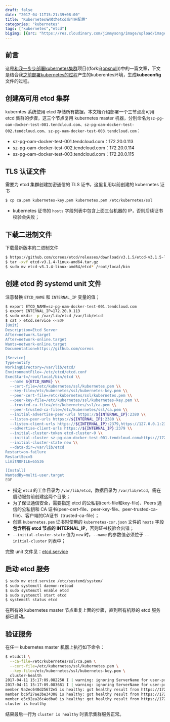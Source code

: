 ```yaml
---
draft: false
date: "2017-04-11T15:21:39+08:00"
title: "Kubernetes安装之etcd高可用配置"
categories: "kubernetes"
tags: ["kubernetes","etcd"]
bigimg: [{src: "https://res.cloudinary.com/jimmysong/image/upload/images/2015091401.jpg", desc: "北京夜景@西山"}]
---
```


## 前言

这是[和我一步步部署kubernetes集群](https://github.com/rootsongjc/follow-me-install-kubernetes-cluster)项目((fork自[opsnull](https://github.com/opsnull/follow-me-install-kubernetes-cluster)))中的一篇文章，下文是结合我[之前部署kubernetes的过程](https://jimmysong.io/tags/kubernetes/)产生的kuberentes环境，生成**kubeconfig**文件的过程。

## 创建高可用 etcd 集群

kuberntes 系统使用 etcd 存储所有数据，本文档介绍部署一个三节点高可用 etcd 集群的步骤，这三个节点复用 kubernetes master 机器，分别命名为`sz-pg-oam-docker-test-001.tendcloud.com`、`sz-pg-oam-docker-test-002.tendcloud.com`、`sz-pg-oam-docker-test-003.tendcloud.com`：

- sz-pg-oam-docker-test-001.tendcloud.com：172.20.0.113
- sz-pg-oam-docker-test-002.tendcloud.com：172.20.0.114
- sz-pg-oam-docker-test-003.tendcloud.com：172.20.0.115

## TLS 认证文件

需要为 etcd 集群创建加密通信的 TLS 证书，这里复用以前创建的 kubernetes 证书

```bash
$ cp ca.pem kubernetes-key.pem kubernetes.pem /etc/kubernetes/ssl
```

- kubernetes 证书的 `hosts` 字段列表中包含上面三台机器的 IP，否则后续证书校验会失败；

## 下载二进制文件

下载最新版本的二进制文件

```bash
$ https://github.com/coreos/etcd/releases/download/v3.1.5/etcd-v3.1.5-linux-amd64.tar.gz
$ tar -xvf etcd-v3.1.4-linux-amd64.tar.gz
$ sudo mv etcd-v3.1.4-linux-amd64/etcd* /root/local/bin
```

## 创建 etcd 的 systemd unit 文件

注意替换 `ETCD_NAME` 和 `INTERNAL_IP` 变量的值；

```bash
$ export ETCD_NAME=sz-pg-oam-docker-test-001.tendcloud.com
$ export INTERNAL_IP=172.20.0.113
$ sudo mkdir -p /var/lib/etcd /var/lib/etcd
$ cat > etcd.service <<EOF
[Unit]
Description=Etcd Server
After=network.target
After=network-online.target
Wants=network-online.target
Documentation=https://github.com/coreos

[Service]
Type=notify
WorkingDirectory=/var/lib/etcd/
EnvironmentFile=-/etc/etcd/etcd.conf
ExecStart=/root/local/bin/etcd \\
  --name ${ETCD_NAME} \\
  --cert-file=/etc/kubernetes/ssl/kubernetes.pem \\
  --key-file=/etc/kubernetes/ssl/kubernetes-key.pem \\
  --peer-cert-file=/etc/kubernetes/ssl/kubernetes.pem \\
  --peer-key-file=/etc/kubernetes/ssl/kubernetes-key.pem \\
  --trusted-ca-file=/etc/kubernetes/ssl/ca.pem \\
  --peer-trusted-ca-file=/etc/kubernetes/ssl/ca.pem \\
  --initial-advertise-peer-urls https://${INTERNAL_IP}:2380 \\
  --listen-peer-urls https://${INTERNAL_IP}:2380 \\
  --listen-client-urls https://${INTERNAL_IP}:2379,https://127.0.0.1:2379 \\
  --advertise-client-urls https://${INTERNAL_IP}:2379 \\
  --initial-cluster-token etcd-cluster-0 \\
  --initial-cluster sz-pg-oam-docker-test-001.tendcloud.com=https://172.20.0.113:2380,sz-pg-oam-docker-test-002.tendcloud.com=https://172.20.0.114:2380,sz-pg-oam-docker-test-003.tendcloud.com=https://172.20.0.115:2380 \\
  --initial-cluster-state new \\
  --data-dir=/var/lib/etcd
Restart=on-failure
RestartSec=5
LimitNOFILE=65536

[Install]
WantedBy=multi-user.target
EOF
```

- 指定 `etcd` 的工作目录为 `/var/lib/etcd`，数据目录为 `/var/lib/etcd`，需在启动服务前创建这两个目录；
- 为了保证通信安全，需要指定 etcd 的公私钥(cert-file和key-file)、Peers 通信的公私钥和 CA 证书(peer-cert-file、peer-key-file、peer-trusted-ca-file)、客户端的CA证书（trusted-ca-file）；
- 创建 `kubernetes.pem` 证书时使用的 `kubernetes-csr.json` 文件的 `hosts` 字段**包含所有 etcd 节点的 INTERNAL_IP**，否则证书校验会出错；
- `--initial-cluster-state` 值为 `new` 时，`--name` 的参数值必须位于 `--initial-cluster` 列表中；

完整 unit 文件见：[etcd.service](./systemd/etcd.service)

## 启动 etcd 服务

```bash
$ sudo mv etcd.service /etc/systemd/system/
$ sudo systemctl daemon-reload
$ sudo systemctl enable etcd
$ sudo systemctl start etcd
$ systemctl status etcd
```

在所有的 kubernetes master 节点重复上面的步骤，直到所有机器的 etcd 服务都已启动。

## 验证服务

在任一 kubernetes master 机器上执行如下命令：

```bash
$ etcdctl \
  --ca-file=/etc/kubernetes/ssl/ca.pem \
  --cert-file=/etc/kubernetes/ssl/kubernetes.pem \
  --key-file=/etc/kubernetes/ssl/kubernetes-key.pem \
  cluster-health
2017-04-11 15:17:09.082250 I | warning: ignoring ServerName for user-provided CA for backwards compatibility is deprecated
2017-04-11 15:17:09.083681 I | warning: ignoring ServerName for user-provided CA for backwards compatibility is deprecated
member 9a2ec640d25672e5 is healthy: got healthy result from https://172.20.0.115:2379
member bc6f27ae3be34308 is healthy: got healthy result from https://172.20.0.114:2379
member e5c92ea26c4edba0 is healthy: got healthy result from https://172.20.0.113:2379
cluster is healthy
```

结果最后一行为 `cluster is healthy` 时表示集群服务正常。

